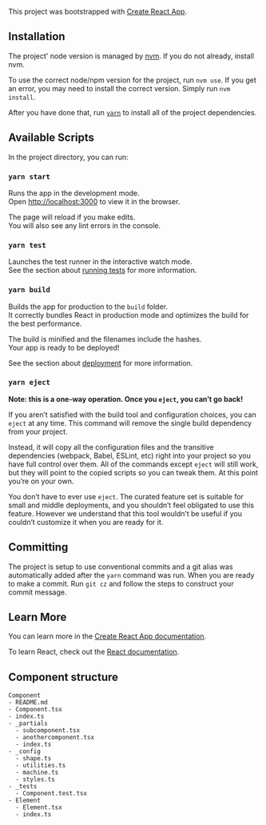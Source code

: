 This project was bootstrapped with [Create React App](https://github.com/facebook/create-react-app).

## Installation

The project' node version is managed by [nvm](https://github.com/nvm-sh/nvm). If you do not already, install nvm.

To use the correct node/npm version for the project, run `nvm use`. If you get an error, you may need to install the correct version. Simply run `nvm install`.

After you have done that, run [`yarn`](https://yarnpkg.com/) to install all of the project dependencies.

## Available Scripts

In the project directory, you can run:

### `yarn start`

Runs the app in the development mode.<br />
Open [http://localhost:3000](http://localhost:3000) to view it in the browser.

The page will reload if you make edits.<br />
You will also see any lint errors in the console.

### `yarn test`

Launches the test runner in the interactive watch mode.<br />
See the section about [running tests](https://facebook.github.io/create-react-app/docs/running-tests) for more information.

### `yarn build`

Builds the app for production to the `build` folder.<br />
It correctly bundles React in production mode and optimizes the build for the best performance.

The build is minified and the filenames include the hashes.<br />
Your app is ready to be deployed!

See the section about [deployment](https://facebook.github.io/create-react-app/docs/deployment) for more information.

### `yarn eject`

**Note: this is a one-way operation. Once you `eject`, you can’t go back!**

If you aren’t satisfied with the build tool and configuration choices, you can `eject` at any time. This command will remove the single build dependency from your project.

Instead, it will copy all the configuration files and the transitive dependencies (webpack, Babel, ESLint, etc) right into your project so you have full control over them. All of the commands except `eject` will still work, but they will point to the copied scripts so you can tweak them. At this point you’re on your own.

You don’t have to ever use `eject`. The curated feature set is suitable for small and middle deployments, and you shouldn’t feel obligated to use this feature. However we understand that this tool wouldn’t be useful if you couldn’t customize it when you are ready for it.

## Committing

The project is setup to use conventional commits and a git alias was automatically added after the `yarn` command was run. When you are ready to make a commit. Run `git cz` and follow the steps to construct your commit message.

## Learn More

You can learn more in the [Create React App documentation](https://facebook.github.io/create-react-app/docs/getting-started).

To learn React, check out the [React documentation](https://reactjs.org/).

## Component structure

```
Component
- README.md
- Component.tsx
- index.ts
- _partials
  - subcomponent.tsx
  - anothercomponent.tsx
  - index.ts
- _config
  - shape.ts
  - utilities.ts
  - machine.ts
  - styles.ts
- _tests
  - Component.test.tsx
- Element
  - Element.tsx
  - index.ts
```
